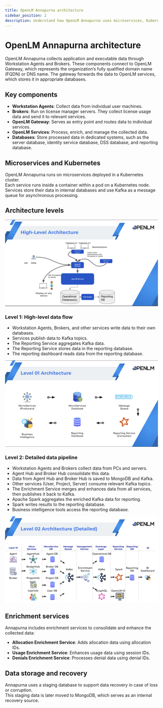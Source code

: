```yaml
---
title: OpenLM Annapurna architecture
sidebar_position: 2
description: Understand how OpenLM Annapurna uses microservices, Kubernetes, and messaging queues to process and manage license usage data.
---
```


# OpenLM Annapurna architecture

OpenLM Annapurna collects application and executable data through Workstation Agents and Brokers. These components connect to OpenLM Gateway, which represents the organization’s fully qualified domain name (FQDN) or DNS name. The gateway forwards the data to OpenLM services, which stores it in appropriate databases.

## Key components

- **Workstation Agents**: Collect data from individual user machines.  
- **Brokers**: Run on license manager servers. They collect license usage data and send it to relevant services.  
- **OpenLM Gateway**: Serves as entry point and routes data to individual services.  
- **OpenLM Services**: Process, enrich, and manage the collected data.  
- **Databases**: Store processed data in dedicated systems, such as the server database, identity service database, DSS database, and reporting database.



## Microservices and Kubernetes

OpenLM Annapurna runs on microservices deployed in a Kubernetes cluster.  
Each service runs inside a container within a pod on a Kubernetes node.  
Services store their data in internal databases and use Kafka as a message queue for asynchronous processing.



## Architecture levels

![High-level architecture of OpenLM Annapurna](/img/on_premise/understanding_openlm/high-level.png)

### Level 1: High-level data flow

- Workstation Agents, Brokers, and other services write data to their own databases.  
- Services publish data to Kafka topics.  
- The Reporting Service aggregates Kafka data.  
- The Reporting Service stores data in the reporting database.  
- The reporting dashboard reads data from the reporting database.

![OpenLM Annapurna Level 1 architecture](/img/on_premise/understanding_openlm/level-1.png)

### Level 2: Detailed data pipeline

- Workstation Agents and Brokers collect data from PCs and servers.  
- Agent Hub and Broker Hub consolidate this data.  
- Data from Agent Hub and Broker Hub is saved to MongoDB and Kafka.  
- Other services (User, Project, Server) consume relevant Kafka topics.  
- The Enrichment Service merges and enhances data from all services, then publishes it back to Kafka.  
- Apache Spark aggregates the enriched Kafka data for reporting.  
- Spark writes results to the reporting database.  
- Business intelligence tools access the reporting database.

![OpenLM Annapurna Level 2 architecture](/img/on_premise/understanding_openlm/level-2.png)



## Enrichment services

Annapurna includes enrichment services to consolidate and enhance the collected data:

- **Allocation Enrichment Service**: Adds allocation data using allocation IDs.  
- **Usage Enrichment Service**: Enhances usage data using session IDs.  
- **Denials Enrichment Service**: Processes denial data using denial IDs.



## Data storage and recovery

Annapurna uses a staging database to support data recovery in case of loss or corruption.  
This staging data is later moved to MongoDB, which serves as an internal recovery source.